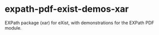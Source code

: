 # expath-pdf-exist-demos-xar
EXPath package (xar) for eXist, with demonstrations for the EXPath PDF module.
